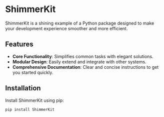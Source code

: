# ShimmerKit

ShimmerKit is a shining example of a Python package designed to make your development experience smoother and more efficient.

## Features

- **Core Functionality**: Simplifies common tasks with elegant solutions.
- **Modular Design**: Easily extend and integrate with other systems.
- **Comprehensive Documentation**: Clear and concise instructions to get you started quickly.

## Installation

Install ShimmerKit using pip:
```sh
pip install ShimmerKit
